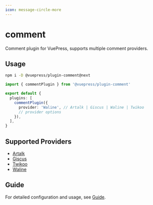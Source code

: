 ```yaml
---
icon: message-circle-more
---
```


# comment

<NpmBadge package="@vuepress/plugin-comment" />

Comment plugin for VuePress, supports multiple comment providers.

## Usage

```bash
npm i -D @vuepress/plugin-comment@next
```

```ts title=".vuepress/config.ts"
import { commentPlugin } from '@vuepress/plugin-comment'

export default {
  plugins: [
    commentPlugin({
      provider: 'Waline', // Artalk | Giscus | Waline | Twikoo
      // provider options
    }),
  ],
}
```

## Supported Providers

- [Artalk](./artalk/)
- [Giscus](./giscus/)
- [Twikoo](./twikoo/)
- [Waline](./waline/)

## Guide

For detailed configuration and usage, see [Guide](./guide.md).

